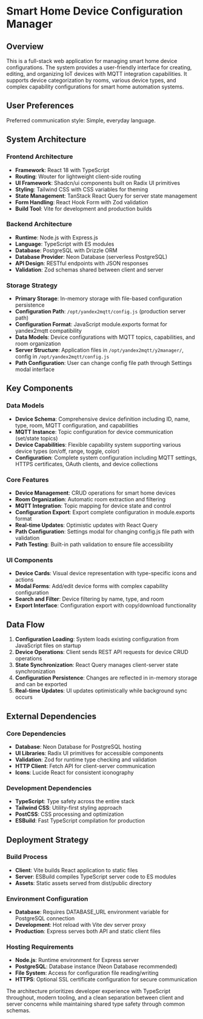 # Smart Home Device Configuration Manager

## Overview

This is a full-stack web application for managing smart home device configurations. The system provides a user-friendly interface for creating, editing, and organizing IoT devices with MQTT integration capabilities. It supports device categorization by rooms, various device types, and complex capability configurations for smart home automation systems.

## User Preferences

Preferred communication style: Simple, everyday language.

## System Architecture

### Frontend Architecture
- **Framework**: React 18 with TypeScript
- **Routing**: Wouter for lightweight client-side routing
- **UI Framework**: Shadcn/ui components built on Radix UI primitives
- **Styling**: Tailwind CSS with CSS variables for theming
- **State Management**: TanStack React Query for server state management
- **Form Handling**: React Hook Form with Zod validation
- **Build Tool**: Vite for development and production builds

### Backend Architecture
- **Runtime**: Node.js with Express.js
- **Language**: TypeScript with ES modules
- **Database**: PostgreSQL with Drizzle ORM
- **Database Provider**: Neon Database (serverless PostgreSQL)
- **API Design**: RESTful endpoints with JSON responses
- **Validation**: Zod schemas shared between client and server

### Storage Strategy
- **Primary Storage**: In-memory storage with file-based configuration persistence
- **Configuration Path**: `/opt/yandex2mqtt/config.js` (production server path)
- **Configuration Format**: JavaScript module.exports format for yandex2mqtt compatibility
- **Data Models**: Device configurations with MQTT topics, capabilities, and room organization
- **Server Structure**: Application files in `/opt/yandex2mqtt/y2manager/`, config in `/opt/yandex2mqtt/config.js`
- **Path Configuration**: User can change config file path through Settings modal interface

## Key Components

### Data Models
- **Device Schema**: Comprehensive device definition including ID, name, type, room, MQTT configuration, and capabilities
- **MQTT Instance**: Topic configuration for device communication (set/state topics)
- **Device Capabilities**: Flexible capability system supporting various device types (on/off, range, toggle, color)
- **Configuration**: Complete system configuration including MQTT settings, HTTPS certificates, OAuth clients, and device collections

### Core Features
- **Device Management**: CRUD operations for smart home devices
- **Room Organization**: Automatic room extraction and filtering
- **MQTT Integration**: Topic mapping for device state and control
- **Configuration Export**: Export complete configuration in module.exports format
- **Real-time Updates**: Optimistic updates with React Query
- **Path Configuration**: Settings modal for changing config.js file path with validation
- **Path Testing**: Built-in path validation to ensure file accessibility

### UI Components
- **Device Cards**: Visual device representation with type-specific icons and actions
- **Modal Forms**: Add/edit device forms with complex capability configuration
- **Search and Filter**: Device filtering by name, type, and room
- **Export Interface**: Configuration export with copy/download functionality

## Data Flow

1. **Configuration Loading**: System loads existing configuration from JavaScript files on startup
2. **Device Operations**: Client sends REST API requests for device CRUD operations
3. **State Synchronization**: React Query manages client-server state synchronization
4. **Configuration Persistence**: Changes are reflected in in-memory storage and can be exported
5. **Real-time Updates**: UI updates optimistically while background sync occurs

## External Dependencies

### Core Dependencies
- **Database**: Neon Database for PostgreSQL hosting
- **UI Libraries**: Radix UI primitives for accessible components
- **Validation**: Zod for runtime type checking and validation
- **HTTP Client**: Fetch API for client-server communication
- **Icons**: Lucide React for consistent iconography

### Development Dependencies
- **TypeScript**: Type safety across the entire stack
- **Tailwind CSS**: Utility-first styling approach
- **PostCSS**: CSS processing and optimization
- **ESBuild**: Fast TypeScript compilation for production

## Deployment Strategy

### Build Process
- **Client**: Vite builds React application to static files
- **Server**: ESBuild compiles TypeScript server code to ES modules
- **Assets**: Static assets served from dist/public directory

### Environment Configuration
- **Database**: Requires DATABASE_URL environment variable for PostgreSQL connection
- **Development**: Hot reload with Vite dev server proxy
- **Production**: Express serves both API and static client files

### Hosting Requirements
- **Node.js**: Runtime environment for Express server
- **PostgreSQL**: Database instance (Neon Database recommended)
- **File System**: Access for configuration file reading/writing
- **HTTPS**: Optional SSL certificate configuration for secure communication

The architecture prioritizes developer experience with TypeScript throughout, modern tooling, and a clean separation between client and server concerns while maintaining shared type safety through common schemas.

